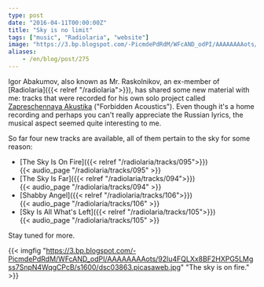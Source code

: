 ```yaml
---
type: post
date: "2016-04-11T00:00:00Z"
title: "Sky is no limit"
tags: ["music", "Radiolaria", "website"]
image: "https://3.bp.blogspot.com/-PicmdePdRdM/WFcAND_odPI/AAAAAAAAots/92lu4FQLXx8BF2HXPG5LMgss7SnpN4WqgCPcB/s1600/dsc03863.picasaweb.jpg"
aliases:
    - /en/blog/post/275
---
```


Igor Abakumov, also known as Mr. Raskolnikov, an ex-member of [Radiolaria]({{< relref "/radiolaria">}}), has shared some new material with me: tracks that were recorded for his own solo project called [Zapreschennaya Akustika](https://www.realmusic.ru/zapreszennayaakustika/) ("Forbidden Acoustics").  Even though it's a home recording and perhaps you can't really appreciate the Russian lyrics, the musical aspect seemed quite interesting to me.

So far four new tracks are available, all of them pertain to the sky for some reason:

<!--more-->

* [The Sky Is On Fire]({{< relref "/radiolaria/tracks/095">}})<br />
  {{< audio_page "/radiolaria/tracks/095" >}}
* [The Sky Is Far]({{< relref "/radiolaria/tracks/094">}})<br />
  {{< audio_page "/radiolaria/tracks/094" >}}
* [Shabby Angel]({{< relref "/radiolaria/tracks/106">}})<br />
  {{< audio_page "/radiolaria/tracks/106" >}}
* [Sky Is All What's Left]({{< relref "/radiolaria/tracks/105">}})<br />
  {{< audio_page "/radiolaria/tracks/105" >}}

Stay tuned for more.

{{< imgfig "https://3.bp.blogspot.com/-PicmdePdRdM/WFcAND_odPI/AAAAAAAAots/92lu4FQLXx8BF2HXPG5LMgss7SnpN4WqgCPcB/s1600/dsc03863.picasaweb.jpg" "The sky is on fire." >}}
